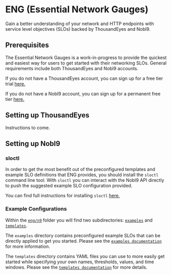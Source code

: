 # ENG (Essential Network Gauges)

Gain a better understanding of your network and HTTP endpoints with service level objectives (SLOs) backed by ThousandEyes and Nobl9.

## Prerequisites

The Essential Network Gauges is a work-in-progress to provide the quickest and easiest way for users to get started with their networking SLOs. General requirements include both ThousandEyes and Nobl9 accounts.

If you do not have a ThousandEyes account, you can sign up for a free tier trial [here.](https://www.thousandeyes.com/signup/)

If you do not have a Nobl9 account, you can sign up for a permanent free tier [here.](https://app.nobl9.com/signup/)

## Setting up ThousandEyes

Instructions to come.

## Setting up Nobl9

### sloctl

In order to get the most benefit out of the preconfigured templates and example SLO definitions that ENG provides, you should install the `sloctl` command line tool. With `sloctl` you can interact with the Nobl9 API directly to push the suggested example SLO configuration provided.

You can find full instructions for installing `sloctl` [here.](https://docs.nobl9.com/sloctl-user-guide)

### Example Configurations

Within the [`eng/n9`](https://github.com/nobl9/eng/tree/main/n9) folder you will find two subdirectories: [`examples`](https://github.com/nobl9/eng/tree/main/n9/examples) and [`templates`](https://github.com/nobl9/eng/tree/main/n9/templates).

The `examples` directory contains preconfigured example SLOs that can be directly applied to get you started. Please see the [`examples documentation`](https://github.com/nobl9/eng/tree/main/n9/examples) for more information.

The `templates` directory contains YAML files you can use to more easily get started while specifying your own names, thresholds, values, and time windows. Please see the [`templates documentation`](https://github.com/nobl9/eng/tree/main/n9/templates) for more details.
